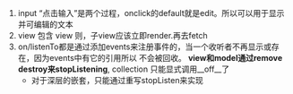 1. input “点击输入”是两个过程，onclick的default就是edit。所以可以用于显示并可编辑的文本
2. view 包含 view 则，子view应该立即render.再去fetch
3. on/listenTo都是通过添加events来注册事件的，当一个收听者不再显示或存在，因为events中有它的引用所以
    不会被回收。 **view和model通过remove destroy来stopListening**, collection 只能显式调用__off__了
    - 对于深层的嵌套，只能通过重写stopListen来实现
